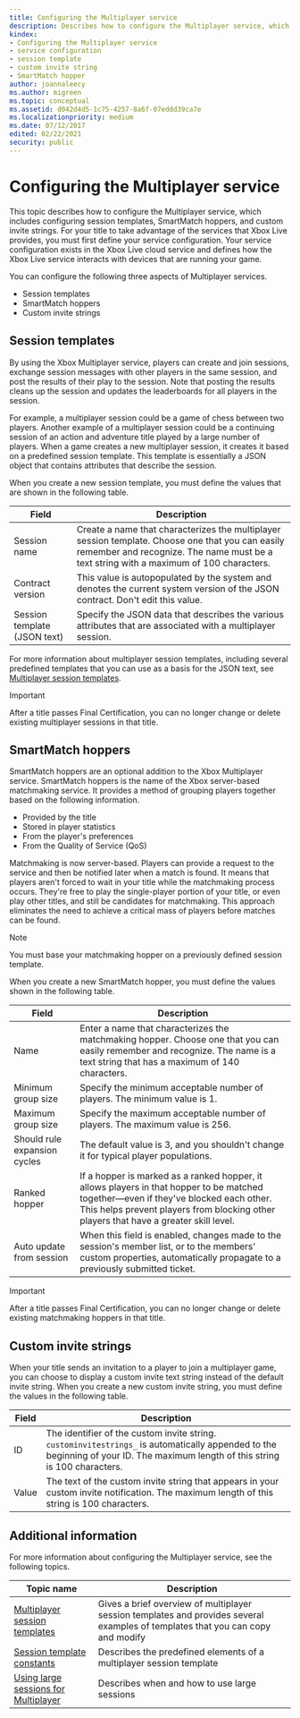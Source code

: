 ```yaml
---
title: Configuring the Multiplayer service
description: Describes how to configure the Multiplayer service, which includes configuring session templates, SmartMatch hoppers, and custom invite strings.
kindex:
- Configuring the Multiplayer service
- service configuration
- session template
- custom invite string
- SmartMatch hopper
author: joannaleecy
ms.author: migreen
ms.topic: conceptual
ms.assetid: d042d4d5-1c75-4257-8a6f-07eddd39ca7e
ms.localizationpriority: medium
ms.date: 07/12/2017
edited: 02/22/2021
security: public
---
```


# Configuring the Multiplayer service

This topic describes how to configure the Multiplayer service, which includes configuring session templates, SmartMatch hoppers, and custom invite strings. For your title to take advantage of the services that Xbox Live provides, you must first define your service configuration. Your service configuration exists in the Xbox Live cloud service and defines how the Xbox Live service interacts with devices that are running your game.

You can configure the following three aspects of Multiplayer services. 

* Session templates
* SmartMatch hoppers
* Custom invite strings

## Session templates

By using the Xbox Multiplayer service, players can create and join sessions, exchange session messages with other players in the same session, and post the results of their play to the session. Note that posting the results cleans up the session and updates the leaderboards for all players in the session.

For example, a multiplayer session could be a game of chess between two players. Another example of a multiplayer session could be a continuing session of an action and adventure title played by a large number of players. When a game creates a new multiplayer session, it creates it based on a predefined session template. This template is essentially a JSON object that contains attributes that describe the session.

When you create a new session template, you must define the values that are shown in the following table.

| Field | Description |
| --- | --- |
| Session name | Create a name that characterizes the multiplayer session template. Choose one that you can easily remember and recognize. The name must be a text string with a maximum of 100 characters. |
| Contract version | This value is autopopulated by the system and denotes the current system version of the JSON contract. Don't edit this value. |
| Session template (JSON text) | Specify the JSON data that describes the various attributes that are associated with a multiplayer session. |

For more information about multiplayer session templates, including several predefined templates that you can use as a basis for the JSON text, see [Multiplayer session templates](../mpsd/concepts/live-session-templates.md).
> [!IMPORTANT]
> After a title passes Final Certification, you can no longer change or delete existing multiplayer sessions in that title.

## SmartMatch hoppers

SmartMatch hoppers are an optional addition to the Xbox Multiplayer service. SmartMatch hoppers is the name of the Xbox server-based matchmaking service. It provides a method of grouping players together based on the following information.

* Provided by the title
* Stored in player statistics
* From the player's preferences
* From the Quality of Service (QoS)

Matchmaking is now server-based. Players can provide a request to the service and then be notified later when a match is found. It means that players aren't forced to wait in your title while the matchmaking process occurs. They're free to play the single-player portion of your title, or even play other titles, and still be candidates for matchmaking. This approach eliminates the need to achieve a critical mass of players before matches can be found.
> [!NOTE]
> You must base your matchmaking hopper on a previously defined session template.

When you create a new SmartMatch hopper, you must define the values shown in the following table.

| Field | Description |
|---|---|
|Name| Enter a name that characterizes the matchmaking hopper. Choose one that you can easily remember and recognize. The name is a text string that has a maximum of 140 characters. |
| Minimum group size | Specify the minimum acceptable number of players. The minimum value is 1. |
| Maximum group size | Specify the maximum acceptable number of players. The maximum value is 256. |
| Should rule expansion cycles | The default value is 3, and you shouldn't change it for typical player populations. |
| Ranked hopper | If a hopper is marked as a ranked hopper, it allows players in that hopper to be matched together&mdash;even if they've blocked each other. This helps prevent players from blocking other players that have a greater skill level. |
| Auto update from session | When this field is enabled, changes made to the session's member list, or to the members' custom properties, automatically propagate to a previously submitted ticket. |
> [!IMPORTANT]
> After a title passes Final Certification, you can no longer change or delete existing matchmaking hoppers in that title.


## Custom invite strings

When your title sends an invitation to a player to join a multiplayer game, you can choose to display a custom invite text string instead of the default invite string. When you create a new custom invite string, you must define the values in the following table.

| Field | Description |
|---|---|
| ID | The identifier of the custom invite string. `custominvitestrings_` is automatically appended to the beginning of your ID. The maximum length of this string is 100 characters. |
| Value | The text of the custom invite string that appears in your custom invite notification. The maximum length of this string is 100 characters. |


## Additional information

For more information about configuring the Multiplayer service, see the following topics.

| Topic name | Description |
|--- | ---|
| [Multiplayer session templates](../mpsd/concepts/live-session-templates.md) | Gives a brief overview of multiplayer session templates and provides several examples of templates that you can copy and modify |
| [Session template constants](../mpsd/concepts/live-session-template-constants.md) | Describes the predefined elements of a multiplayer session template |
| [Using large sessions for Multiplayer](../mpsd/concepts/live-large-sessions.md) | Describes when and how to use large sessions |

